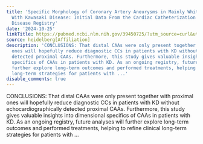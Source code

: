 ```yaml
---
title: 'Specific Morphology of Coronary Artery Aneurysms in Mainly White Patients
  With Kawasaki Disease: Initial Data From the Cardiac Catheterization in Kawasaki
  Disease Registry'
date: '2024-10-25'
linkTitle: https://pubmed.ncbi.nlm.nih.gov/39450725/?utm_source=curl&utm_medium=rss&utm_campaign=pubmed-2&utm_content=1FakS-2QOkCT8HsMOQP1bCRQ4YzyumYOmxmF0moLsQ3dFB1E9V&fc=20220326224207&ff=20241026190550&v=2.18.0.post9+e462414
source: heidelberg[Affiliation]
description: 'CONCLUSIONS: That distal CAAs were only present together with proximal
  ones will hopefully reduce diagnostic CCs in patients with KD without echocardiographically
  detected proximal CAAs. Furthermore, this study gives valuable insights into dimensional
  specifics of CAAs in patients with KD. As an ongoing registry, future analyses will
  further explore long-term outcomes and performed treatments, helping to refine clinical
  long-term strategies for patients with ...'
disable_comments: true
---
```

CONCLUSIONS: That distal CAAs were only present together with proximal ones will hopefully reduce diagnostic CCs in patients with KD without echocardiographically detected proximal CAAs. Furthermore, this study gives valuable insights into dimensional specifics of CAAs in patients with KD. As an ongoing registry, future analyses will further explore long-term outcomes and performed treatments, helping to refine clinical long-term strategies for patients with ...